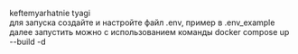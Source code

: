 keftemyarhatnie tyagi<br />
для запуска создайте и настройте файл .env, пример в .env_example<br />
далее запустить можно с использованием команды docker compose up --build -d
